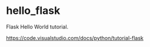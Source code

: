 # hello_flask
Flask Hello World tutorial.

https://code.visualstudio.com/docs/python/tutorial-flask
